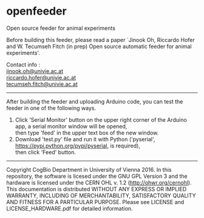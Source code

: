 # openfeeder
Open source feeder for animal experiments

Before building this feeder, please read a paper `Jinook Oh, Riccardo Hofer and W. Tecumseh Fitch (in prep) Open source automatic feeder for animal experiments'.

Contact info :  
jinook.oh@univie.ac.at  
riccardo.hofer@univie.ac.at  
tecumseh.fitch@univie.ac.at  

---

After building the feeder and uploading Arduino code, you can test the feeder in one of the following ways.<br>
1) Click 'Serial Monitor' button on the upper right corner of the Arduino app, a serial monitor window will be opened,<br>
   then type 'feed' in the upper text box of the new window.<br>
2) Download 'test.py' file and run it with Python ('pyserial', https://pypi.python.org/pypi/pyserial, is required),<br>
   then click 'Feed' button.

---

Copyright CogBio Department in University of Vienna 2016.
In this repository, the software is licesed under the GNU GPL Version 3 and 
the hardware is licensed under the CERN OHL v. 1.2 (http://ohwr.org/cernohl).
This documentation is distributed WITHOUT ANY EXPRESS OR IMPLIED WARRANTY, INCLUDING OF MERCHANTABILITY, SATISFACTORY QUALITY AND FITNESS FOR A PARTICULAR PURPOSE.
Please see LICENSE and LICENSE_HARDWARE.pdf for detailed information.

